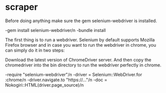 # scraper

Before doing anything make sure the gem selenium-webdriver is installed.

-gem install selenium-webdriver/n
-bundle install

The first thing is to run a webdriver. Selenium by default supports Mozilla Firefox browser and in case you want to run the webdriver in chrome, you can simply do it in two steps:

Download the latest version of ChromeDriver server. And then copy the chromedriver into the bin directory to run the webdriver perfectly in chrome.

-require "selenium-webdriver"/n
-driver = Selenium::WebDriver.for :chrome/n
-driver.navigate.to "https://..."/n
-doc = Nokogiri::HTML(driver.page_source)/n


